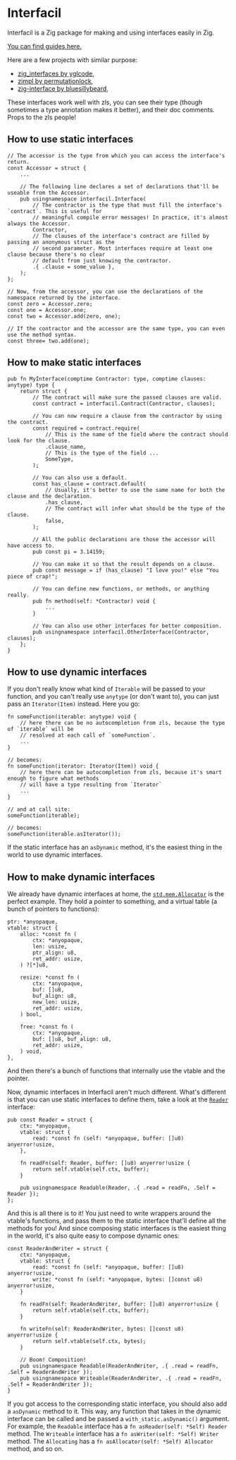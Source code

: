 # Interfacil

Interfacil is a Zig package for making and using interfaces easily in Zig.

[You can find guides here.](src/guides)

Here are a few projects with similar purpose:

- [zig_interfaces by yglcode](https://github.com/yglcode/zig_interfaces),
- [zimpl by permutationlock](https://github.com/permutationlock/zimpl),
- [zig-interface by bluesillybeard](https://github.com/bluesillybeard/zig-interface),

These interfaces work well with zls, you can see their type (though sometimes a type annotation 
makes it better), and their doc comments. Props to the zls people!

## How to use static interfaces

```zig
// The accessor is the type from which you can access the interface's return.
const Accessor = struct {
    ...

    // The following line declares a set of declarations that'll be useable from the Accessor.
    pub usingnamespace interfacil.Interface(
        // The contractor is the type that must fill the interface's `contract`. This is useful for
        // meaningful compile error messages! In practice, it's almost always the Accessor.
        Contractor,
        // The clauses of the interface's contract are filled by passing an anonymous struct as the
        // second parameter. Most interfaces require at least one clause because there's no clear
        // default from just knowing the contractor.
        .{ .clause = some_value },
    );
};

// Now, from the accessor, you can use the declarations of the namespace returned by the interface.
const zero = Accessor.zero;
const one = Accessor.one;
const two = Accessor.add(zero, one);

// If the contractor and the accessor are the same type, you can even use the method syntax.
const three= two.add(one);
```

## How to make static interfaces

```zig
pub fn MyInterface(comptime Contractor: type, comptime clauses: anytype) type {
    return struct {
        // The contract will make sure the passed clauses are valid.
        const contract = interfacil.Contract(Contractor, clauses);

        // You can now require a clause from the contractor by using the contract.
        const required = contract.require(
            // This is the name of the field where the contract should look for the clause.
            .clause_name,
            // This is the type of the field ...
            SomeType,
        );

        // You can also use a default.
        const has_clause = contract.default(
            // Usually, it's better to use the same name for both the clause and the declaration.
            .has_clause,
            // The contract will infer what should be the type of the clause.
            false,
        );

        // All the public declarations are those the accessor will have access to.
        pub const pi = 3.14159;

        // You can make it so that the result depends on a clause.
        pub const message = if (has_clause) "I love you!" else "You piece of crap!";

        // You can define new functions, or methods, or anything really.
        pub fn method(self: *Contractor) void {
            ...
        }

        // You can also use other interfaces for better composition.
        pub usingnamespace interfacil.OtherInterface(Contractor, clauses);
    };
}
```

## How to use dynamic interfaces

If you don't really know what kind of `Iterable` will be passed to your function, and you can't really use `anytype` (or don't want to), you can just pass an `Iterator(Item)` instead. Here you go:

```zig
fn someFunction(iterable: anytype) void {
    // here there can be no autocompletion from zls, because the type of `iterable` will be 
    // resolved at each call of `someFunction`.
    ...
}

// becomes:
fn someFunction(iterator: Iterator(Item)) void {
    // here there can be autocompletion from zls, because it's smart enough to figure what methods
    // will have a type resulting from `Iterator`
    ...
}

// and at call site:
someFunction(iterable);

// becomes:
someFunction(iterable.asIterator());
```

If the static interface has an `asDynamic` method, it's the easiest thing in the world to use dynamic interfaces.


## How to make dynamic interfaces

We already have dynamic interfaces at home, the [`std.mem.Allocator`](https://github.com/ziglang/zig/blob/master/lib/std/mem/Allocator.zig) is the perfect example. They hold a pointer to something, and a virtual table (a bunch of pointers to functions):

```zig
ptr: *anyopaque,
vtable: struct {
    alloc: *const fn (
        ctx: *anyopaque,
        len: usize,
        ptr_align: u8,
        ret_addr: usize,
    ) ?[*]u8,

    resize: *const fn (
        ctx: *anyopaque,
        buf: []u8,
        buf_align: u8,
        new_len: usize,
        ret_addr: usize,
    ) bool,

    free: *const fn (
        ctx: *anyopaque,
        buf: []u8, buf_align: u8,
        ret_addr: usize,
    ) void,
},
```

And then there's a bunch of functions that internally use the vtable and the pointer. 

Now, dynamic interfaces in Interfacil aren't much different. What's different is that you can use static interfaces to define them, take a look at the [`Reader`](https://github.com/Dok8tavo/Interfacil/blob/main/src/io.zig) interface:

```zig
pub const Reader = struct {
    ctx: *anyopaque,
    vtable: struct {
        read: *const fn (self: *anyopaque, buffer: []u8) anyerror!usize,
    },

    fn readFn(self: Reader, buffer: []u8) anyerror!usize {
        return self.vtable(self.ctx, buffer);
    }

    pub usingnamespace Readable(Reader, .{ .read = readFn, .Self = Reader });
};
```

And this is all there is to it! You just need to write wrappers around the vtable's functions, and pass them to the static interface that'll define all the methods for you! And since composing static interfaces is the easiest thing in the world, it's also quite easy to compose dynamic ones:

```zig
const ReaderAndWriter = struct {
    ctx: *anyopaque,
    vtable: struct {
        read: *const fn (self: *anyopaque, buffer: []u8) anyerror!usize,
        write: *const fn (self: *anyopaque, bytes: []const u8) anyerror!usize,
    }

    fn readFn(self: ReaderAndWriter, buffer: []u8) anyerror!usize {
        return self.vtable(self.ctx, buffer);
    }

    fn writeFn(self: ReaderAndWriter, bytes: []const u8) anyerror!usize {
        return self.vtable(self.ctx, bytes);
    }

    // Boom! Composition!
    pub usingnamespace Readable(ReaderAndWriter, .{ .read = readFn, .Self = ReaderAndWriter });
    pub usingnamespace Writeable(ReaderAndWriter, .{ .read = readFn, .Self = ReaderAndWriter });
}
```

If you got access to the corresponding static interface, you should also add a `asDynamic` method to it. This way, any function that takes in the dynamic interface can be called and be passed a `with_static.asDynamic()` argument. For example, the `Readable` interface has a `fn asReader(self: *Self) Reader` method. The `Writeable` interface has a `fn asWriter(self: *Self) Writer` method. The `Allocating` has a `fn asAllocator(self: *Self) Allocator` method, and so on.
